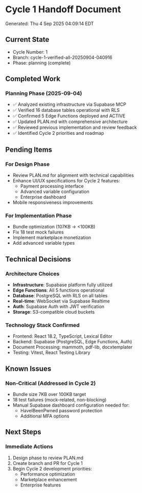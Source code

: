 # Cycle 1 Handoff Document

Generated: Thu  4 Sep 2025 04:09:14 EDT

## Current State
- Cycle Number: 1
- Branch: cycle-1-verified-all-20250904-040916
- Phase: planning (complete)

## Completed Work
<!-- Updated by each agent as they complete their phase -->
### Planning Phase (2025-09-04)
- ✅ Analyzed existing infrastructure via Supabase MCP
- ✅ Verified 16 database tables operational with RLS
- ✅ Confirmed 5 Edge Functions deployed and ACTIVE
- ✅ Updated PLAN.md with comprehensive architecture
- ✅ Reviewed previous implementation and review feedback
- ✅ Identified Cycle 2 priorities and roadmap

## Pending Items
<!-- Items that need attention in the next phase or cycle -->
### For Design Phase
- Review PLAN.md for alignment with technical capabilities
- Enhance UI/UX specifications for Cycle 2 features:
  - Payment processing interface
  - Advanced variable configuration
  - Enterprise dashboard
- Mobile responsiveness improvements

### For Implementation Phase
- Bundle optimization (107KB → <100KB)
- Fix 18 test mock failures
- Implement marketplace monetization
- Add advanced variable types

## Technical Decisions
<!-- Important technical decisions made during this cycle -->
### Architecture Choices
- **Infrastructure**: Supabase platform fully utilized
- **Edge Functions**: All 5 functions operational
- **Database**: PostgreSQL with RLS on all tables
- **Real-time**: WebSocket via Supabase Realtime
- **Auth**: Supabase Auth with JWT verification
- **Storage**: S3-compatible cloud buckets

### Technology Stack Confirmed
- Frontend: React 18.2, TypeScript, Lexical Editor
- Backend: Supabase (PostgreSQL, Edge Functions, Auth)
- Document Processing: mammoth, pdf-lib, docxtemplater
- Testing: Vitest, React Testing Library

## Known Issues
<!-- Issues discovered but not yet resolved -->
### Non-Critical (Addressed in Cycle 2)
- Bundle size 7KB over 100KB target
- 18 test failures (mock-related, non-blocking)
- Manual Supabase dashboard configuration needed for:
  - HaveIBeenPwned password protection
  - Additional MFA options

## Next Steps
<!-- Clear action items for the next agent/cycle -->
### Immediate Actions
1. Design phase to review PLAN.md
2. Create branch and PR for Cycle 1
3. Begin Cycle 2 development priorities:
   - Performance optimization
   - Marketplace enhancement
   - Enterprise features

